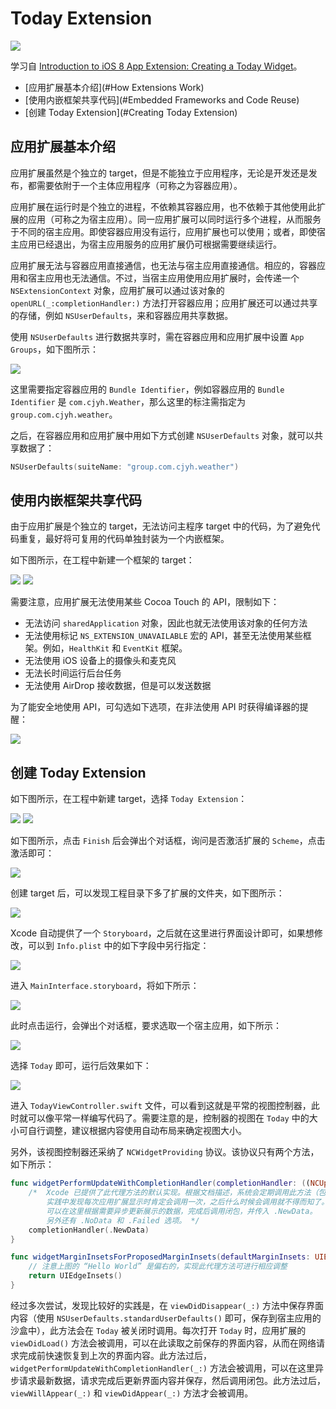 # Today Extension

![](Screenshot/Final.gif)

学习自 [Introduction to iOS 8 App Extension: Creating a Today Widget](http://www.appcoda.com/app-extension-programming-today)。

- [应用扩展基本介绍](#How Extensions Work)
- [使用内嵌框架共享代码](#Embedded Frameworks and Code Reuse)
- [创建 Today Extension](#Creating Today Extension)

<a name="How Extensions Work"></a>
## 应用扩展基本介绍

应用扩展虽然是个独立的 target，但是不能独立于应用程序，无论是开发还是发布，都需要依附于一个主体应用程序（可称之为容器应用）。

应用扩展在运行时是个独立的进程，不依赖其容器应用，也不依赖于其他使用此扩展的应用（可称之为宿主应用）。同一应用扩展可以同时运行多个进程，从而服务于不同的宿主应用。即使容器应用没有运行，应用扩展也可以使用；或者，即使宿主应用已经退出，为宿主应用服务的应用扩展仍可根据需要继续运行。

应用扩展无法与容器应用直接通信，也无法与宿主应用直接通信。相应的，容器应用和宿主应用也无法通信。不过，当宿主应用使用应用扩展时，会传递一个 `NSExtensionContext` 对象，应用扩展可以通过该对象的 `openURL(_:completionHandler:)` 方法打开容器应用；应用扩展还可以通过共享的存储，例如 `NSUserDefaults`，来和容器应用共享数据。

使用 `NSUserDefaults` 进行数据共享时，需在容器应用和应用扩展中设置 `App Groups`，如下图所示：

![](Screenshot/AppGroups.png)

这里需要指定容器应用的 `Bundle Identifier`，例如容器应用的 `Bundle Identifier` 是 `com.cjyh.Weather`，那么这里的标注需指定为 `group.com.cjyh.weather`。

之后，在容器应用和应用扩展中用如下方式创建 `NSUserDefaults` 对象，就可以共享数据了：

```swift
NSUserDefaults(suiteName: "group.com.cjyh.weather")
```

<a name="Embedded Frameworks and Code Reuse"></a>
## 使用内嵌框架共享代码

由于应用扩展是个独立的 target，无法访问主程序 target 中的代码，为了避免代码重复，最好将可复用的代码单独封装为一个内嵌框架。

如下图所示，在工程中新建一个框架的 target：

![](Screenshot/Framework_1.png)
![](Screenshot/Framework_2.png)

需要注意，应用扩展无法使用某些 Cocoa Touch 的 API，限制如下：

- 无法访问 `sharedApplication` 对象，因此也就无法使用该对象的任何方法
- 无法使用标记 `NS_EXTENSION_UNAVAILABLE` 宏的 API，甚至无法使用某些框架。例如，`HealthKit` 和 `EventKit` 框架。
- 无法使用 iOS 设备上的摄像头和麦克风
- 无法长时间运行后台任务
- 无法使用 AirDrop 接收数据，但是可以发送数据

为了能安全地使用 API，可勾选如下选项，在非法使用 API 时获得编译器的提醒：

![](Screenshot/Framework_3.png)

<a name="Creating Today Extension"></a>
## 创建 Today Extension

如下图所示，在工程中新建 target，选择 `Today Extension`：

![](Screenshot/CreateTodayExtension_1.png)
![](Screenshot/CreateTodayExtension_2.png)

如下图所示，点击 `Finish` 后会弹出个对话框，询问是否激活扩展的 `Scheme`，点击激活即可：

![](Screenshot/ActivateScheme.png)

创建 target 后，可以发现工程目录下多了扩展的文件夹，如下图所示：

![](Screenshot/folder.png)

Xcode 自动提供了一个 `Storyboard`，之后就在这里进行界面设计即可，如果想修改，可以到 `Info.plist` 中的如下字段中另行指定：

![](Screenshot/InfoPlist.png)

进入 `MainInterface.storyboard`，将如下所示：

![](Screenshot/Storyboard.png)

此时点击运行，会弹出个对话框，要求选取一个宿主应用，如下所示：

![](Screenshot/Run.png)

选择 `Today` 即可，运行后效果如下：

![](Screenshot/widget_initial_run.png)

进入 `TodayViewController.swift` 文件，可以看到这就是平常的视图控制器，此时就可以像平常一样编写代码了。需要注意的是，控制器的视图在 `Today` 中的大小可自行调整，建议根据内容使用自动布局来确定视图大小。

另外，该视图控制器还采纳了 `NCWidgetProviding` 协议。该协议只有两个方法，如下所示：

```swift
func widgetPerformUpdateWithCompletionHandler(completionHandler: ((NCUpdateResult) -> Void)) {
    /*  Xcode 已提供了此代理方法的默认实现。根据文档描述，系统会定期调用此方法（包括在后台时），
        实践中发现每次应用扩展显示时肯定会调用一次，之后什么时候会调用就不得而知了。
        可以在这里根据需要异步更新展示的数据，完成后调用闭包，并传入 .NewData。
        另外还有 .NoData 和 .Failed 选项。 */
    completionHandler(.NewData)
}

func widgetMarginInsetsForProposedMarginInsets(defaultMarginInsets: UIEdgeInsets) -> UIEdgeInsets {
    // 注意上图的 “Hello World” 是偏右的，实现此代理方法可进行相应调整
    return UIEdgeInsets() 
}
```

经过多次尝试，发现比较好的实践是，在 `viewDidDisappear(_:)` 方法中保存界面内容（使用 `NSUserDefaults.standardUserDefaults()` 即可，保存到宿主应用的沙盒中），此方法会在 `Today` 被关闭时调用。每次打开 `Today` 时，应用扩展的 `viewDidLoad()` 方法会被调用，可以在此读取之前保存的界面内容，从而在网络请求完成前快速恢复到上次的界面内容。此方法过后，`widgetPerformUpdateWithCompletionHandler(_:)` 方法会被调用，可以在这里异步请求最新数据，请求完成后更新界面内容并保存，然后调用闭包。此方法过后，`viewWillAppear(_:)` 和 `viewDidAppear(_:)` 方法才会被调用。
